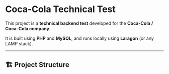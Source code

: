 # Coca-Cola Technical Test

This project is a **technical backend test** developed for the **Coca-Cola / Coca-Cola company**.

It is built using **PHP** and **MySQL**, and runs locally using **Laragon** (or any LAMP stack).

---

## 🏗️ Project Structure

